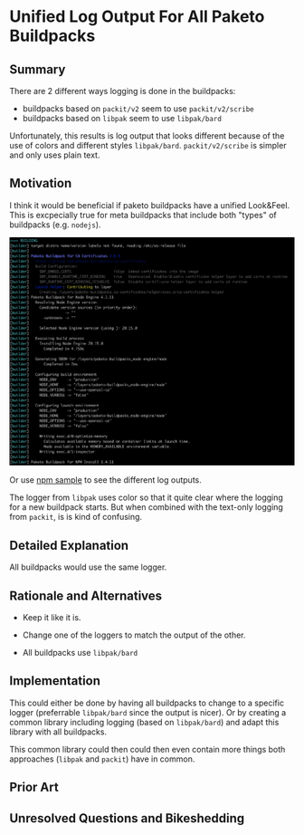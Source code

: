 # Unified Log Output For All Paketo Buildpacks

## Summary

There are 2 different ways logging is done in the buildpacks:

* buildpacks based on `packit/v2` seem to use `packit/v2/scribe`
* buildpacks based on `libpak` seem to use `libpak/bard`  

Unfortunately, this results is log output that looks different because of the use of colors and different styles `libpak/bard`. `packit/v2/scribe` is simpler and only uses plain text.

## Motivation

I think it would be beneficial if paketo buildpacks have a unified Look&Feel. This is excpecially true for meta buildpacks that include both "types" of buildpacks (e.g. `nodejs`).

![image](../assets/paketo-logging.png)

Or use [npm sample](https://github.com/paketo-buildpacks/samples/tree/main/nodejs/npm) to see the different log outputs.

The logger from `libpak` uses color so that it quite clear where the logging for a new buildpack starts. But when combined with the text-only logging from `packit`, is is kind of confusing.

## Detailed Explanation

All buildpacks would use the same logger.

## Rationale and Alternatives

* Keep it like it is.

* Change one of the loggers to match the output of the other.

* All buildpacks use `libpak/bard`

## Implementation

This could either be done by having all buildpacks to change to a specific logger (preferrable `libpak/bard` since the output is nicer). Or by creating a common library including logging (based on `libpak/bard`) and adapt this library with all buildpacks.

This common library could then could then even contain more things both approaches (`libpak` and `packit`) have in common. 

## Prior Art


## Unresolved Questions and Bikeshedding
